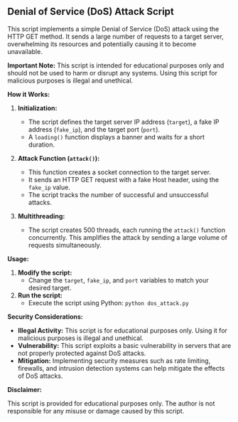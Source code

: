 ## Denial of Service (DoS) Attack Script

This script implements a simple Denial of Service (DoS) attack using the HTTP GET method. It sends a large number of requests to a target server, overwhelming its resources and potentially causing it to become unavailable.

**Important Note:** This script is intended for educational purposes only and should not be used to harm or disrupt any systems. Using this script for malicious purposes is illegal and unethical.

**How it Works:**

1. **Initialization:**

   - The script defines the target server IP address (`target`), a fake IP address (`fake_ip`), and the target port (`port`).
   - A `loading()` function displays a banner and waits for a short duration.

2. **Attack Function (`attack()`):**

   - This function creates a socket connection to the target server.
   - It sends an HTTP GET request with a fake Host header, using the `fake_ip` value.
   - The script tracks the number of successful and unsuccessful attacks.

3. **Multithreading:**
   - The script creates 500 threads, each running the `attack()` function concurrently. This amplifies the attack by sending a large volume of requests simultaneously.

**Usage:**

1. **Modify the script:**
   - Change the `target`, `fake_ip`, and `port` variables to match your desired target.
2. **Run the script:**
   - Execute the script using Python: `python dos_attack.py`

**Security Considerations:**

- **Illegal Activity:** This script is for educational purposes only. Using it for malicious purposes is illegal and unethical.
- **Vulnerability:** This script exploits a basic vulnerability in servers that are not properly protected against DoS attacks.
- **Mitigation:** Implementing security measures such as rate limiting, firewalls, and intrusion detection systems can help mitigate the effects of DoS attacks.

**Disclaimer:**

This script is provided for educational purposes only. The author is not responsible for any misuse or damage caused by this script.
